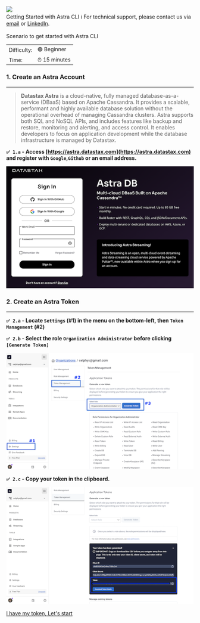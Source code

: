 <!-- TOP -->
<div class="top">
  <img class="scenario-academy-logo" src="https://datastax-academy.github.io/katapod-shared-assets/images/ds-academy-2023.svg" />
  <div class="scenario-title-section">
    <span class="scenario-title">Getting Started with Astra CLI</span>
    <span class="scenario-subtitle">ℹ️ For technical support, please contact us via <a href="mailto:cedrick.lunven@datastax.com">email</a> or <a href="https://dtsx.io/cedrick">LinkedIn</a>.</span>
  </div>
</div>

<!-- CONTENT -->
<main>
    <br/>
    <div class="container px-4 py-2">
     <div class="row g-4 py-2 row-cols-1 row-cols-lg-1">
      <div class="feature col div-choice">
            <div class="scenario-description">Scenario to get started with Astra CLI</div>
            <table>
             <tr>
              <td>Difficulty:</td><td>🟢 Beginner</td>
             </tr>
             <tr>
              <td>Time:</td><td> ⏰ 15 minutes</td>
             </tr>
            </table>
      </div>
     </div>
    </div>

### 1. Create an Astra Account
<hr>

> **Datastax Astra** is a cloud-native, fully managed database-as-a-service (DBaaS) based on Apache Cassandra. It provides a scalable, performant and highly available database solution without the operational overhead of managing Cassandra clusters. Astra supports both SQL and NoSQL APIs, and includes features like backup and restore, monitoring and alerting, and access control. It enables developers to focus on application development while the database infrastructure is managed by Datastax.

**`✅ 1.a` - Access [https://astra.datastax.com](https://astra.datastax.com) and register with `Google`,`Github` or an email address.**

![](images/astra-login.png)

### 2. Create an Astra Token
<hr>

**`✅ 2.a` - Locate `Settings` (#1) in the menu on the bottom-left, then `Token Management` (#2)**

**`✅ 2.b` - Select the role `Organization Administrator` before clicking `[Generate Token]`**

![](images/setup-astra-2.png)

**`✅ 2.c` - Copy your token in the clipboard.**

![](images/setup-astra-3.png)


<!-- NAVIGATION -->
<div id="navigation-bottom" class="navigation-bottom">
 <a href='command:katapod.loadPage?[{"step":"step1"}]' 
   class="btn btn-primary btn-astra">
    I have my token, Let's start
 </a>
</div>

</main>
